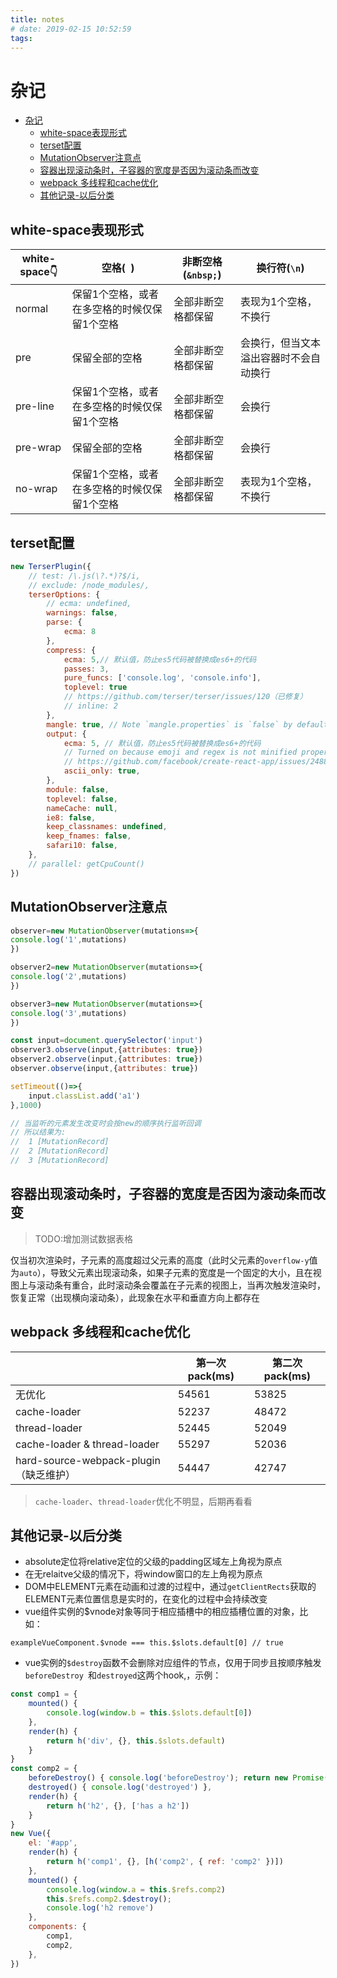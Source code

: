```yaml
---
title: notes
# date: 2019-02-15 10:52:59
tags:
---
```


# 杂记
<!-- TOC -->

- [杂记](#%e6%9d%82%e8%ae%b0)
  - [white-space表现形式](#white-space%e8%a1%a8%e7%8e%b0%e5%bd%a2%e5%bc%8f)
  - [terset配置](#terset%e9%85%8d%e7%bd%ae)
  - [MutationObserver注意点](#mutationobserver%e6%b3%a8%e6%84%8f%e7%82%b9)
  - [容器出现滚动条时，子容器的宽度是否因为滚动条而改变](#%e5%ae%b9%e5%99%a8%e5%87%ba%e7%8e%b0%e6%bb%9a%e5%8a%a8%e6%9d%a1%e6%97%b6%e5%ad%90%e5%ae%b9%e5%99%a8%e7%9a%84%e5%ae%bd%e5%ba%a6%e6%98%af%e5%90%a6%e5%9b%a0%e4%b8%ba%e6%bb%9a%e5%8a%a8%e6%9d%a1%e8%80%8c%e6%94%b9%e5%8f%98)
  - [webpack 多线程和cache优化](#webpack-%e5%a4%9a%e7%ba%bf%e7%a8%8b%e5%92%8ccache%e4%bc%98%e5%8c%96)
  - [其他记录-以后分类](#%e5%85%b6%e4%bb%96%e8%ae%b0%e5%bd%95-%e4%bb%a5%e5%90%8e%e5%88%86%e7%b1%bb)

<!-- /TOC -->

## white-space表现形式

| white-space👇 | 空格(` `)                                    | 非断空格(`&nbsp;`) | 换行符(`\n`)                           |
| ------------- | -------------------------------------------- | ------------------ | -------------------------------------- |
| normal        | 保留1个空格，或者在多空格的时候仅保留1个空格 | 全部非断空格都保留 | 表现为1个空格，不换行                  |
| pre           | 保留全部的空格                               | 全部非断空格都保留 | 会换行，但当文本溢出容器时不会自动换行 |
| pre-line      | 保留1个空格，或者在多空格的时候仅保留1个空格 | 全部非断空格都保留 | 会换行                                 |
| pre-wrap      | 保留全部的空格                               | 全部非断空格都保留 | 会换行                                 |
| no-wrap       | 保留1个空格，或者在多空格的时候仅保留1个空格 | 全部非断空格都保留 | 表现为1个空格，不换行                  |

<!-- more -->

## terset配置
```javascript
new TerserPlugin({
    // test: /\.js(\?.*)?$/i,
    // exclude: /node_modules/,
    terserOptions: {
        // ecma: undefined,
        warnings: false,
        parse: {
            ecma: 8
        },
        compress: {
            ecma: 5,// 默认值，防止es5代码被替换成es6+的代码
            passes: 3,
            pure_funcs: ['console.log', 'console.info'],
            toplevel: true
            // https://github.com/terser/terser/issues/120（已修复）
            // inline: 2
        },
        mangle: true, // Note `mangle.properties` is `false` by default.
        output: {
            ecma: 5, // 默认值，防止es5代码被替换成es6+的代码
            // Turned on because emoji and regex is not minified properly using default
            // https://github.com/facebook/create-react-app/issues/2488
            ascii_only: true,
        },
        module: false,
        toplevel: false,
        nameCache: null,
        ie8: false,
        keep_classnames: undefined,
        keep_fnames: false,
        safari10: false,
    },
    // parallel: getCpuCount()
})
```

## MutationObserver注意点

```javascript
observer=new MutationObserver(mutations=>{
console.log('1',mutations)
})

observer2=new MutationObserver(mutations=>{
console.log('2',mutations)
})

observer3=new MutationObserver(mutations=>{
console.log('3',mutations)
})

const input=document.querySelector('input')
observer3.observe(input,{attributes: true})
observer2.observe(input,{attributes: true})
observer.observe(input,{attributes: true})

setTimeout(()=>{
    input.classList.add('a1')
},1000)

// 当监听的元素发生改变时会按new的顺序执行监听回调
// 所以结果为:
//  1 [MutationRecord]
//  2 [MutationRecord]
//  3 [MutationRecord]
```

## 容器出现滚动条时，子容器的宽度是否因为滚动条而改变

> TODO:增加测试数据表格

仅当初次渲染时，子元素的高度超过父元素的高度（此时父元素的`overflow-y`值为`auto`），导致父元素出现滚动条，如果子元素的宽度是一个固定的大小，且在视图上与滚动条有重合，此时滚动条会覆盖在子元素的视图上，当再次触发渲染时，恢复正常（出现横向滚动条），此现象在水平和垂直方向上都存在

## webpack 多线程和cache优化

|                                        | 第一次pack(ms) | 第二次pack(ms) |
| -------------------------------------- | -------------- | -------------- |
| 无优化                                 | 54561          | 53825          |
| cache-loader                           | 52237          | 48472          |
| thread-loader                          | 52445          | 52049          |
| cache-loader & thread-loader           | 55297          | 52036          |
| hard-source-webpack-plugin（缺乏维护） | 54447          | 42747          |

> `cache-loader`、`thread-loader`优化不明显，后期再看看

## 其他记录-以后分类

+ absolute定位将relative定位的父级的padding区域左上角视为原点
+ 在无relaitve父级的情况下，将window窗口的左上角视为原点
+ DOM中ELEMENT元素在动画和过渡的过程中，通过`getClientRects`获取的ELEMENT元素位置信息是实时的，在变化的过程中会持续改变
+ vue组件实例的\$vnode对象等同于相应插槽中的相应插槽位置的对象，比如：
```
exampleVueComponent.$vnode === this.$slots.default[0] // true
```
+ vue实例的`$destroy`函数不会删除对应组件的节点，仅用于同步且按顺序触发`beforeDestroy `和`destroyed`这两个hook,，示例：

```javascript
const comp1 = {
    mounted() {
        console.log(window.b = this.$slots.default[0])
    },
    render(h) {
        return h('div', {}, this.$slots.default)
    }
}
const comp2 = {
    beforeDestroy() { console.log('beforeDestroy'); return new Promise(() => { }) },
    destroyed() { console.log('destroyed') },
    render(h) {
        return h('h2', {}, ['has a h2'])
    }
}
new Vue({
    el: '#app',
    render(h) {
        return h('comp1', {}, [h('comp2', { ref: 'comp2' })])
    },
    mounted() {
        console.log(window.a = this.$refs.comp2)
        this.$refs.comp2.$destroy();
        console.log('h2 remove')
    },
    components: {
        comp1,
        comp2,
    },
})
```